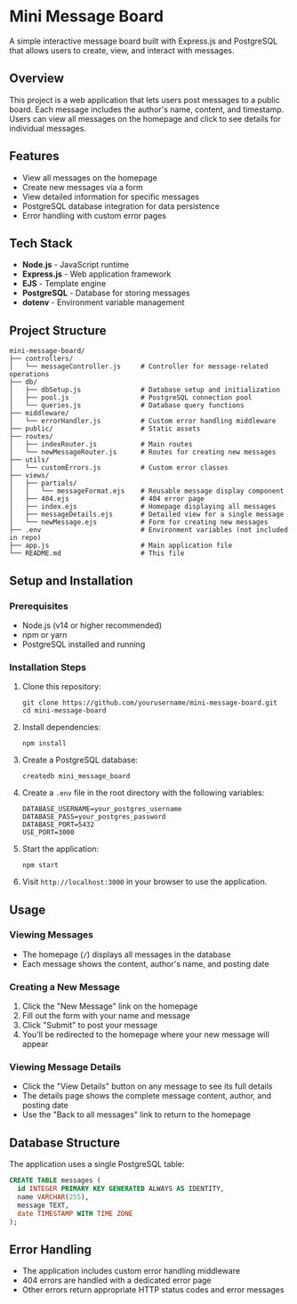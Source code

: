 # Mini Message Board

A simple interactive message board built with Express.js and PostgreSQL that allows users to create, view, and interact with messages.

## Overview

This project is a web application that lets users post messages to a public board. Each message includes the author's name, content, and timestamp. Users can view all messages on the homepage and click to see details for individual messages.

## Features

- View all messages on the homepage
- Create new messages via a form
- View detailed information for specific messages
- PostgreSQL database integration for data persistence
- Error handling with custom error pages

## Tech Stack

- **Node.js** - JavaScript runtime
- **Express.js** - Web application framework
- **EJS** - Template engine
- **PostgreSQL** - Database for storing messages
- **dotenv** - Environment variable management

## Project Structure

```
mini-message-board/
├── controllers/
│   └── messageController.js     # Controller for message-related operations
├── db/
│   ├── dbSetup.js               # Database setup and initialization
│   ├── pool.js                  # PostgreSQL connection pool
│   └── queries.js               # Database query functions
├── middleware/
│   └── errorHandler.js          # Custom error handling middleware
├── public/                      # Static assets
├── routes/
│   ├── indexRouter.js           # Main routes
│   └── newMessageRouter.js      # Routes for creating new messages
├── utils/
│   └── customErrors.js          # Custom error classes
├── views/
│   ├── partials/
│   │   └── messageFormat.ejs    # Reusable message display component
│   ├── 404.ejs                  # 404 error page
│   ├── index.ejs                # Homepage displaying all messages
│   ├── messageDetails.ejs       # Detailed view for a single message
│   └── newMessage.ejs           # Form for creating new messages
├── .env                         # Environment variables (not included in repo)
├── app.js                       # Main application file
└── README.md                    # This file
```

## Setup and Installation

### Prerequisites

- Node.js (v14 or higher recommended)
- npm or yarn
- PostgreSQL installed and running

### Installation Steps

1. Clone this repository:
   ```
   git clone https://github.com/yourusername/mini-message-board.git
   cd mini-message-board
   ```

2. Install dependencies:
   ```
   npm install
   ```

3. Create a PostgreSQL database:
   ```
   createdb mini_message_board
   ```

4. Create a `.env` file in the root directory with the following variables:
   ```
   DATABASE_USERNAME=your_postgres_username
   DATABASE_PASS=your_postgres_password
   DATABASE_PORT=5432
   USE_PORT=3000
   ```

5. Start the application:
   ```
   npm start
   ```

6. Visit `http://localhost:3000` in your browser to use the application.

## Usage

### Viewing Messages

- The homepage (`/`) displays all messages in the database
- Each message shows the content, author's name, and posting date

### Creating a New Message

1. Click the "New Message" link on the homepage
2. Fill out the form with your name and message
3. Click "Submit" to post your message
4. You'll be redirected to the homepage where your new message will appear

### Viewing Message Details

- Click the "View Details" button on any message to see its full details
- The details page shows the complete message content, author, and posting date
- Use the "Back to all messages" link to return to the homepage

## Database Structure

The application uses a single PostgreSQL table:

```sql
CREATE TABLE messages (
  id INTEGER PRIMARY KEY GENERATED ALWAYS AS IDENTITY,
  name VARCHAR(255),
  message TEXT,
  date TIMESTAMP WITH TIME ZONE
);
```

## Error Handling

- The application includes custom error handling middleware
- 404 errors are handled with a dedicated error page
- Other errors return appropriate HTTP status codes and error messages